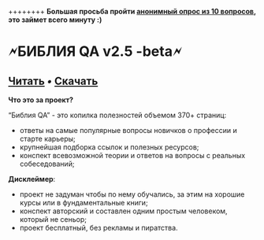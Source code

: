 ++++++++ **Большая просьба пройти [анонимный опрос из 10 вопросов](https://forms.yandex.ru/u/6204145895967dd482f7bfa8/), это займет всего минуту :)**

# **🗲БИБЛИЯ QA v2.5 -beta🗲**


## [Читать](https://vladislaveremeev.github.io/QA_bible) _•_ [Скачать](https://github.com/VladislavEremeev/QA_bible/releases)

**Что это за проект?** 

“Библия QA” - это копилка полезностей объемом 370+ страниц:



* ответы на самые популярные вопросы новичков о профессии и старте карьеры;
* крупнейшая подборка ссылок и полезных ресурсов;
* конспект всевозможной теории и ответов на вопросы с реальных собеседований; 

**Дисклеймер**:



* проект не задуман чтобы по нему обучались, за этим на хорошие курсы или в фундаментальные книги;
* конспект авторский и составлен одним простым человеком, который не сеньор;
* проект бесплатный, без рекламы и пиратства.
